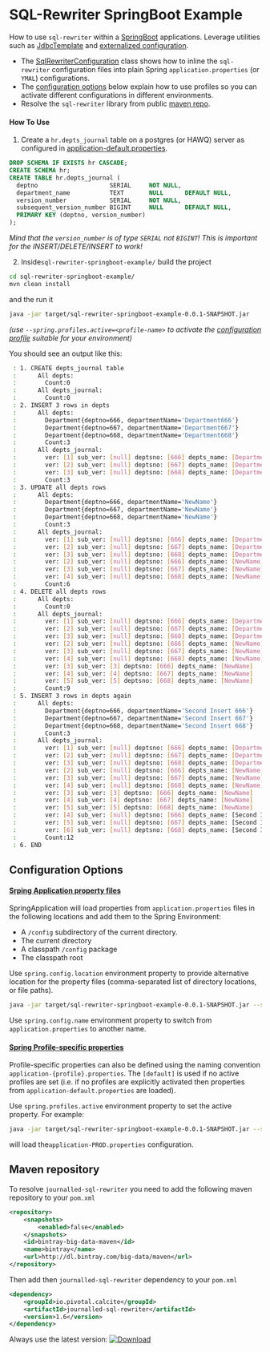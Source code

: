 # SQL-Rewriter SpringBoot Example

How to use `sql-rewriter` within a [SpringBoot](https://projects.spring.io/spring-boot/) applications. Leverage
utilities such as [JdbcTemplate](http://docs.spring.io/spring-boot/docs/1.5.2.RELEASE/reference/htmlsingle/#boot-features-using-jdbc-template) 
and [еxternalized configuration](http://docs.spring.io/spring-boot/docs/1.5.2.RELEASE/reference/htmlsingle/#boot-features-external-config). 
 
* The [SqlRewriterConfiguration](src/main/java/io/pivotal/calcite/example/SqlRewriterConfiguration) class shows how to inline 
the `sql-rewriter` configuration files into plain Spring `application.properties` (or `YMAL`) configurations. 
* The [configuration options](#configuration-options) below explain how to use profiles so you can activate different 
configurations in different environments. 
* Resolve the `sql-rewriter` library from public [maven repo](#maven-repository). 

#### How To Use

1. Create a `hr.depts_journal` table on a postgres (or HAWQ) server as configured in [application-default.properties](src/main/resources/application-default.properties).

```sql
DROP SCHEMA IF EXISTS hr CASCADE;
CREATE SCHEMA hr;
CREATE TABLE hr.depts_journal (
  deptno                    SERIAL     NOT NULL,
  department_name           TEXT       NULL      DEFAULT NULL,
  version_number            SERIAL     NOT NULL,
  subsequent_version_number BIGINT     NULL      DEFAULT NULL,
  PRIMARY KEY (deptno, version_number)
);
```
_Mind that the `version_number` is of type `SERIAL` not `BIGINT`! This is important for the INSERT/DELETE/INSERT to work!_

2. Inside`sql-rewriter-springboot-example/` build the project
```bash
cd sql-rewriter-springboot-example/
mvn clean install
```
and the run it
```bash
java -jar target/sql-rewriter-springboot-example-0.0.1-SNAPSHOT.jar
```
_(use `--spring.profiles.active=<profile-name>` to activate the [configuration profile](#spring-profile-specific-properties) 
suitable for your environment)_

You should see an output like this:
```bash
 : 1. CREATE depts_journal table
 :      All depts:
 :        Count:0
 :      All depts_journal:
 :        Count:0
 : 2. INSERT 3 rows in depts
 :      All depts:
 :        Department{deptno=666, departmentName='Department666'}
 :        Department{deptno=667, departmentName='Department667'}
 :        Department{deptno=668, departmentName='Department668'}
 :        Count:3
 :      All depts_journal:
 :        ver: [1] sub_ver: [null] deptsno: [666] depts_name: [Department666]
 :        ver: [2] sub_ver: [null] deptsno: [667] depts_name: [Department667]
 :        ver: [3] sub_ver: [null] deptsno: [668] depts_name: [Department668]
 :        Count:3
 : 3. UPDATE all depts rows
 :      All depts:
 :        Department{deptno=666, departmentName='NewName'}
 :        Department{deptno=667, departmentName='NewName'}
 :        Department{deptno=668, departmentName='NewName'}
 :        Count:3
 :      All depts_journal:
 :        ver: [1] sub_ver: [null] deptsno: [666] depts_name: [Department666]
 :        ver: [2] sub_ver: [null] deptsno: [667] depts_name: [Department667]
 :        ver: [3] sub_ver: [null] deptsno: [668] depts_name: [Department668]
 :        ver: [2] sub_ver: [null] deptsno: [666] depts_name: [NewName]
 :        ver: [3] sub_ver: [null] deptsno: [667] depts_name: [NewName]
 :        ver: [4] sub_ver: [null] deptsno: [668] depts_name: [NewName]
 :        Count:6
 : 4. DELETE all depts rows
 :      All depts:
 :        Count:0
 :      All depts_journal:
 :        ver: [1] sub_ver: [null] deptsno: [666] depts_name: [Department666]
 :        ver: [2] sub_ver: [null] deptsno: [667] depts_name: [Department667]
 :        ver: [3] sub_ver: [null] deptsno: [668] depts_name: [Department668]
 :        ver: [2] sub_ver: [null] deptsno: [666] depts_name: [NewName]
 :        ver: [3] sub_ver: [null] deptsno: [667] depts_name: [NewName]
 :        ver: [4] sub_ver: [null] deptsno: [668] depts_name: [NewName]
 :        ver: [3] sub_ver: [3] deptsno: [666] depts_name: [NewName]
 :        ver: [4] sub_ver: [4] deptsno: [667] depts_name: [NewName]
 :        ver: [5] sub_ver: [5] deptsno: [668] depts_name: [NewName]
 :        Count:9
 : 5. INSERT 3 rows in depts again
 :      All depts:
 :        Department{deptno=666, departmentName='Second Insert 666'}
 :        Department{deptno=667, departmentName='Second Insert 667'}
 :        Department{deptno=668, departmentName='Second Insert 668'}
 :        Count:3
 :      All depts_journal:
 :        ver: [1] sub_ver: [null] deptsno: [666] depts_name: [Department666]
 :        ver: [2] sub_ver: [null] deptsno: [667] depts_name: [Department667]
 :        ver: [3] sub_ver: [null] deptsno: [668] depts_name: [Department668]
 :        ver: [2] sub_ver: [null] deptsno: [666] depts_name: [NewName]
 :        ver: [3] sub_ver: [null] deptsno: [667] depts_name: [NewName]
 :        ver: [4] sub_ver: [null] deptsno: [668] depts_name: [NewName]
 :        ver: [3] sub_ver: [3] deptsno: [666] depts_name: [NewName]
 :        ver: [4] sub_ver: [4] deptsno: [667] depts_name: [NewName]
 :        ver: [5] sub_ver: [5] deptsno: [668] depts_name: [NewName]
 :        ver: [4] sub_ver: [null] deptsno: [666] depts_name: [Second Insert 666]
 :        ver: [5] sub_ver: [null] deptsno: [667] depts_name: [Second Insert 667]
 :        ver: [6] sub_ver: [null] deptsno: [668] depts_name: [Second Insert 668]
 :        Count:12
 : 6. END						
```

## Configuration Options
#### [Srping Application property files](https://docs.spring.io/spring-boot/docs/current/reference/html/boot-features-external-config.html#boot-features-external-config-application-property-files)
SpringApplication will load properties from `application.properties` files in the following locations and add them to the Spring Environment:
* A `/config` subdirectory of the current directory.
* The current directory
* A classpath `/config` package
* The classpath root

Use `spring.config.location` environment property to provide alternative location for the property files (comma-separated list of directory locations, or file paths).
```bash
java -jar target/sql-rewriter-springboot-example-0.0.1-SNAPSHOT.jar --spring.config.location=classpath:/default.properties,classpath:/override.properties
```
Use `spring.config.name` environment property to switch from `application.properties` to another name.


#### [Spring Profile-specific properties](https://docs.spring.io/spring-boot/docs/current/reference/html/boot-features-external-config.html#boot-features-external-config-profile-specific-properties)
Profile-specific properties can also be defined using the naming convention `application-{profile}.properties`. 
The `[default]` is used if no active profiles are set (i.e. if no profiles are explicitly activated then properties 
from `application-default.properties` are loaded).

Use `spring.profiles.active` environment property to set the active property. For example:
```bash
java -jar target/sql-rewriter-springboot-example-0.0.1-SNAPSHOT.jar --spring.profiles.active=PROD
```
will load the`application-PROD.properties` configuration.
 
## Maven repository
To resolve `journalled-sql-rewriter` you need to add the following maven repository to your `pom.xml`  
```xml
<repository>
	<snapshots>
		<enabled>false</enabled>
	</snapshots>
	<id>bintray-big-data-maven</id>
	<name>bintray</name>
	<url>http://dl.bintray.com/big-data/maven</url>
</repository>
```
Then add then `journalled-sql-rewriter` dependency to your `pom.xml`
```xml
<dependency>
	<groupId>io.pivotal.calcite</groupId>
	<artifactId>journalled-sql-rewriter</artifactId>
	<version>1.6</version>
</dependency>

```
Always use the latest version: [ ![Download](https://api.bintray.com/packages/big-data/maven/calcite-sql-rewriter/images/download.svg) ](https://bintray.com/big-data/maven/calcite-sql-rewriter/_latestVersion)
